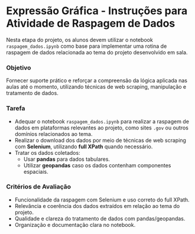 # Expressão Gráfica - Instruções para Atividade de Raspagem de Dados

Nesta etapa do projeto, os alunos devem utilizar o notebook `raspagem_dados.ipynb` como base para implementar uma rotina de raspagem de dados relacionada ao tema do projeto desenvolvido em sala.

### Objetivo

Fornecer suporte prático e reforçar a compreensão da lógica aplicada nas aulas até o momento, utilizando técnicas de web scraping, manipulação e tratamento de dados.

### Tarefa

- Adequar o notebook `raspagem_dados.ipynb` para realizar a raspagem de dados em plataformas relevantes ao projeto, como sites `.gov` ou outros domínios relacionados ao tema.
- Realizar o download dos dados por meio de técnicas de web scraping com **Selenium**, utilizando **full XPath** quando necessário.
- Tratar os dados coletados:
  - Usar **pandas** para dados tabulares.
  - Utilizar **geopandas** caso os dados contenham componentes espaciais.

### Critérios de Avaliação

- Funcionalidade da raspagem com Selenium e uso correto do full XPath.
- Relevância e coerência dos dados extraídos em relação ao tema do projeto.
- Qualidade e clareza do tratamento de dados com pandas/geopandas.
- Organização e documentação clara no notebook.


